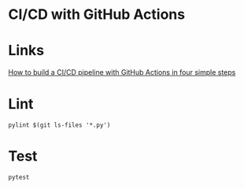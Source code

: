 # CI/CD with GitHub Actions 

# Links 
[How to build a CI/CD pipeline with GitHub Actions in four simple steps](https://github.blog/2022-02-02-build-ci-cd-pipeline-github-actions-four-steps/)

# Lint
```shell
pylint $(git ls-files '*.py')
```

# Test
```shell
pytest
```